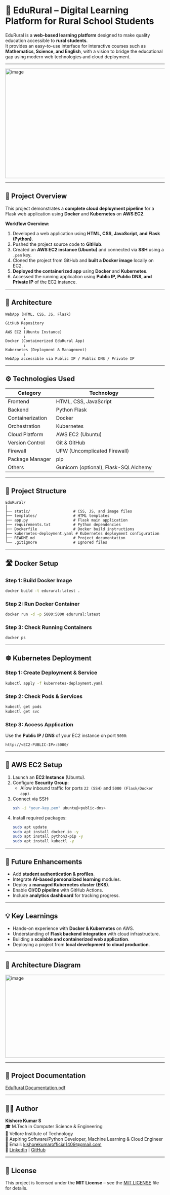 # 🌱 EduRural – Digital Learning Platform for Rural School Students  

EduRural is a **web-based learning platform** designed to make quality education accessible to **rural students**.  
It provides an easy-to-use interface for interactive courses such as **Mathematics, Science, and English**, with a vision to bridge the educational gap using modern web technologies and cloud deployment.  

---

<img width="940" height="346" alt="image" src="https://github.com/user-attachments/assets/36c4e453-2f02-49c3-bb50-5851087a1c64" />


---

## 🚀 Project Overview  

This project demonstrates a **complete cloud deployment pipeline** for a Flask web application using **Docker** and **Kubernetes** on **AWS EC2**.  

**Workflow Overview:**  
1. Developed a web application using **HTML, CSS, JavaScript, and Flask (Python)**.  
2. Pushed the project source code to **GitHub**.  
3. Created an **AWS EC2 instance (Ubuntu)** and connected via **SSH** using a `.pem` key.  
4. Cloned the project from GitHub and **built a Docker image** locally on EC2.  
5. **Deployed the containerized app** using **Docker** and **Kubernetes**.  
6. Accessed the running application using **Public IP, Public DNS, and Private IP** of the EC2 instance.  

---

## 🏧️ Architecture  

```
WebApp (HTML, CSS, JS, Flask)
        ↓
GitHub Repository
        ↓
AWS EC2 (Ubuntu Instance)
        ↓
Docker (Containerized EduRural App)
        ↓
Kubernetes (Deployment & Management)
        ↓
WebApp accessible via Public IP / Public DNS / Private IP
```

---

## ⚙️ Technologies Used  

| Category | Technology |
|-----------|-------------|
| Frontend | HTML, CSS, JavaScript |
| Backend | Python Flask |
| Containerization | Docker |
| Orchestration | Kubernetes |
| Cloud Platform | AWS EC2 (Ubuntu) |
| Version Control | Git & GitHub |
| Firewall | UFW (Uncomplicated Firewall) |
| Package Manager | pip |
| Others | Gunicorn (optional), Flask-SQLAlchemy |

---

## 🧩 Project Structure  

```
EduRural/
│
├── static/                   # CSS, JS, and image files
├── templates/                # HTML templates
├── app.py                    # Flask main application
├── requirements.txt          # Python dependencies
├── Dockerfile                # Docker build instructions
├── kubernetes-deployment.yaml # Kubernetes deployment configuration
├── README.md                 # Project documentation
└── .gitignore                # Ignored files
```

---

## 🛣️ Docker Setup  

### Step 1: Build Docker Image  
```bash
docker build -t edurural:latest .
```

### Step 2: Run Docker Container  
```bash
docker run -d -p 5000:5000 edurural:latest
```

### Step 3: Check Running Containers  
```bash
docker ps
```

---

## ☸️ Kubernetes Deployment  

### Step 1: Create Deployment & Service  
```bash
kubectl apply -f kubernetes-deployment.yaml
```

### Step 2: Check Pods & Services  
```bash
kubectl get pods
kubectl get svc
```

### Step 3: Access Application  
Use the **Public IP / DNS** of your EC2 instance on port `5000`:  
```
http://<EC2-PUBLIC-IP>:5000/
```

---

## 🔑 AWS EC2 Setup  

1. Launch an **EC2 Instance** (Ubuntu).  
2. Configure **Security Group**:  
   - Allow inbound traffic for ports `22 (SSH)` and `5000 (Flask/Docker app)`.  
3. Connect via SSH:  
   ```bash
   ssh -i "your-key.pem" ubuntu@<public-dns>
   ```
4. Install required packages:  
   ```bash
   sudo apt update
   sudo apt install docker.io -y
   sudo apt install python3-pip -y
   sudo apt install kubectl -y
   ```

---

## 🧠 Future Enhancements  

- Add **student authentication & profiles**.  
- Integrate **AI-based personalized learning** modules.  
- Deploy a **managed Kubernetes cluster (EKS)**.  
- Enable **CI/CD pipeline** with GitHub Actions.  
- Include **analytics dashboard** for tracking progress.  

---

## 💡 Key Learnings  

- Hands-on experience with **Docker & Kubernetes** on AWS.  
- Understanding of **Flask backend integration** with cloud infrastructure.  
- Building a **scalable and containerized web application**.  
- Deploying a project from **local development to cloud production**.

---

## 📸 Architecture Diagram  

<img width="817" height="262" alt="image" src="https://github.com/user-attachments/assets/88aacd44-05e6-4089-b6c9-bcd3de0dda22" />


---


## 📄 Project Documentation


[EduRural Documentation.pdf](https://github.com/user-attachments/files/22933435/Day.25.-.AWS.pdf)

---

## 🧑‍💻 Author  

**Kishore Kumar S**  
🎓 M.Tech in Computer Science & Engineering  
📍 Vellore Institute of Technology  
💼 Aspiring Software/Python Developer, Machine Learning & Cloud Engineer  
📧 Email: kishorekumarofficial1409@gmail.com  
🔗 [LinkedIn](https://www.linkedin.com/in/kishorekumar1409/) | [GitHub](https://github.com/kishorekumar0814)  

---

## 💚 License  

This project is licensed under the **MIT License** – see the [MIT LICENSE](https://github.com/kishorekumar0814/EduRural/blob/main/MIT%20LICENSE) file for details.

